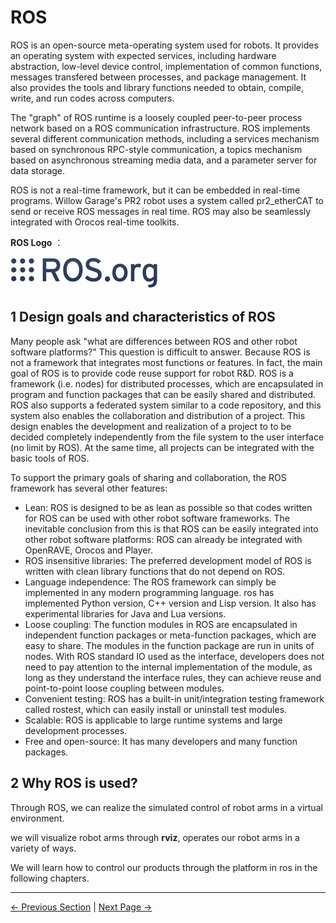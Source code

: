 # ROS

ROS is an open-source meta-operating system used for robots. It provides an operating system with expected services, including hardware abstraction, low-level device control, implementation of common functions, messages transfered between processes, and package management. It also provides the tools and library functions needed to obtain, compile, write, and run codes across computers.

The "graph" of ROS runtime is a loosely coupled peer-to-peer process network based on a ROS communication infrastructure. ROS implements several different communication methods, including a services mechanism based on synchronous RPC-style communication, a topics mechanism based on asynchronous streaming media data, and a parameter server for data storage.

ROS is not a real-time framework, but it can be embedded in real-time programs. Willow Garage's PR2 robot uses a system called pr2_etherCAT to send or receive ROS messages in real time. ROS may also be seamlessly integrated with Orocos real-time toolkits.

**ROS Logo** ：

![ROS图标](../../resources/11-ApplicationBaseROS/image/Ros-icon.png)

## 1 Design goals and characteristics of ROS

Many people ask "what are differences between ROS and other robot software platforms?" This question is difficult to answer. Because ROS is not a framework that integrates most functions or features. In fact, the main goal of ROS is to provide code reuse support for robot R&D. ROS is a framework (i.e. nodes) for distributed processes, which are encapsulated in program and function packages that can be easily shared and distributed. ROS also supports a federated system similar to a code repository, and this system also enables the collaboration and distribution of a project. This design enables the development and realization of a project to to be decided completely independently from the file system to the user interface (no limit by ROS). At the same time, all projects can be integrated with the basic tools of ROS.

To support the primary goals of sharing and collaboration, the ROS framework has several other features:

 * Lean: ROS is designed to be as lean as possible so that codes written for ROS can be used with other robot software frameworks. The inevitable conclusion from this is that ROS can be easily integrated into other robot software platforms: ROS can already be integrated with OpenRAVE, Orocos and Player.
 * ROS insensitive libraries: The preferred development model of ROS is written with clean library functions that do not depend on ROS.
 * Language independence: The ROS framework can simply be implemented in any modern programming language. ros has implemented Python version, C++ version and Lisp version. It also has experimental libraries for Java and Lua versions.
 * Loose coupling: The function modules in ROS are encapsulated in independent function packages or meta-function packages, which are easy to share. The modules in the function package are run in units of nodes. With ROS standard IO used as the interface, developers does not need to pay attention to the internal implementation of the module, as long as they understand the interface rules, they can achieve reuse and point-to-point loose coupling between modules.
 * Convenient testing: ROS has a built-in unit/integration testing framework called rostest, which can easily install or uninstall test modules.
 * Scalable: ROS is applicable to large runtime systems and large development processes.
 * Free and open-source: It has many developers and many function packages.

## 2 Why ROS is used?

Through ROS, we can realize the simulated control of robot arms in a virtual environment.

we will visualize robot arms through **rviz**, operates our robot arms in a variety of ways.

We will learn how to control our products through the platform in ros in the following chapters.

---

[← Previous Section](../../10-ApplicationBasePython/README.md) | [Next Page →](11.1.1-EnvironmentBuilding.md)
